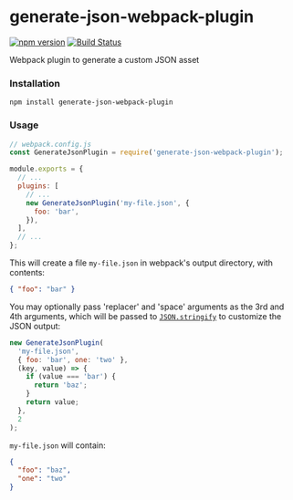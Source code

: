 # generate-json-webpack-plugin

[![npm version](https://img.shields.io/npm/v/generate-json-webpack-plugin.svg)](https://www.npmjs.com/package/generate-json-webpack-plugin)
[![Build Status](https://travis-ci.org/elliottsj/generate-json-webpack-plugin.svg?branch=master)](https://travis-ci.org/elliottsj/generate-json-webpack-plugin)

Webpack plugin to generate a custom JSON asset

### Installation

```shell
npm install generate-json-webpack-plugin
```

### Usage

```js
// webpack.config.js
const GenerateJsonPlugin = require('generate-json-webpack-plugin');

module.exports = {
  // ...
  plugins: [
    // ...
    new GenerateJsonPlugin('my-file.json', {
      foo: 'bar',
    }),
  ],
  // ...
};
```

This will create a file `my-file.json` in webpack's output directory, with contents:

```json
{ "foo": "bar" }
```

You may optionally pass 'replacer' and 'space' arguments as the 3rd and 4th arguments, which will be passed to [`JSON.stringify`](https://developer.mozilla.org/en-US/docs/Web/JavaScript/Reference/Global_Objects/JSON/stringify) to customize the JSON output:

```js
new GenerateJsonPlugin(
  'my-file.json',
  { foo: 'bar', one: 'two' },
  (key, value) => {
    if (value === 'bar') {
      return 'baz';
    }
    return value;
  },
  2
);
```

`my-file.json` will contain:

```json
{
  "foo": "baz",
  "one": "two"
}
```
